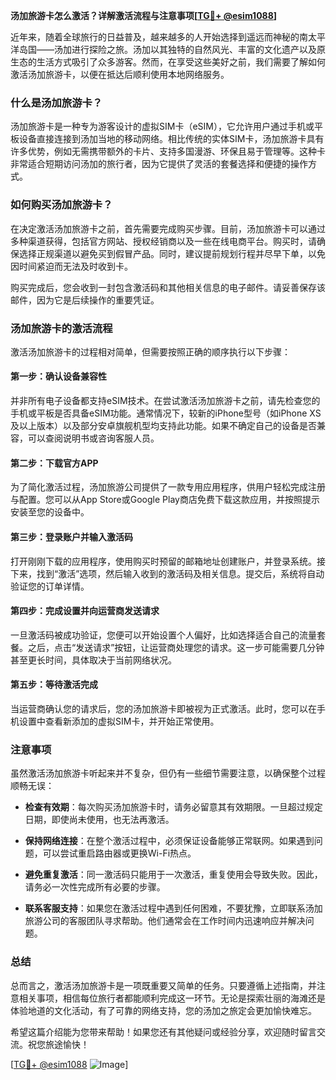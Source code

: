**汤加旅游卡怎么激活？详解激活流程与注意事项[[TG💪+ @esim1088](https://t.me/s/esim1088)]**

近年来，随着全球旅行的日益普及，越来越多的人开始选择到遥远而神秘的南太平洋岛国——汤加进行探险之旅。汤加以其独特的自然风光、丰富的文化遗产以及原生态的生活方式吸引了众多游客。然而，在享受这些美好之前，我们需要了解如何激活汤加旅游卡，以便在抵达后顺利使用本地网络服务。

### 什么是汤加旅游卡？

汤加旅游卡是一种专为游客设计的虚拟SIM卡（eSIM），它允许用户通过手机或平板设备直接连接到汤加当地的移动网络。相比传统的实体SIM卡，汤加旅游卡具有许多优势，例如无需携带额外的卡片、支持多国漫游、环保且易于管理等。这种卡非常适合短期访问汤加的旅行者，因为它提供了灵活的套餐选择和便捷的操作方式。

### 如何购买汤加旅游卡？

在决定激活汤加旅游卡之前，首先需要完成购买步骤。目前，汤加旅游卡可以通过多种渠道获得，包括官方网站、授权经销商以及一些在线电商平台。购买时，请确保选择正规渠道以避免买到假冒产品。同时，建议提前规划行程并尽早下单，以免因时间紧迫而无法及时收到卡。

购买完成后，您会收到一封包含激活码和其他相关信息的电子邮件。请妥善保存该邮件，因为它是后续操作的重要凭证。

### 汤加旅游卡的激活流程

激活汤加旅游卡的过程相对简单，但需要按照正确的顺序执行以下步骤：

#### 第一步：确认设备兼容性

并非所有电子设备都支持eSIM技术。在尝试激活汤加旅游卡之前，请先检查您的手机或平板是否具备eSIM功能。通常情况下，较新的iPhone型号（如iPhone XS及以上版本）以及部分安卓旗舰机型均支持此功能。如果不确定自己的设备是否兼容，可以查阅说明书或咨询客服人员。

#### 第二步：下载官方APP

为了简化激活过程，汤加旅游公司提供了一款专用应用程序，供用户轻松完成注册与配置。您可以从App Store或Google Play商店免费下载这款应用，并按照提示安装至您的设备中。

#### 第三步：登录账户并输入激活码

打开刚刚下载的应用程序，使用购买时预留的邮箱地址创建账户，并登录系统。接下来，找到“激活”选项，然后输入收到的激活码及相关信息。提交后，系统将自动验证您的订单详情。

#### 第四步：完成设置并向运营商发送请求

一旦激活码被成功验证，您便可以开始设置个人偏好，比如选择适合自己的流量套餐。之后，点击“发送请求”按钮，让运营商处理您的请求。这一步可能需要几分钟甚至更长时间，具体取决于当前网络状况。

#### 第五步：等待激活完成

当运营商确认您的请求后，您的汤加旅游卡即被视为正式激活。此时，您可以在手机设置中查看新添加的虚拟SIM卡，并开始正常使用。

### 注意事项

虽然激活汤加旅游卡听起来并不复杂，但仍有一些细节需要注意，以确保整个过程顺畅无误：

- **检查有效期**：每次购买汤加旅游卡时，请务必留意其有效期限。一旦超过规定日期，即使尚未使用，也无法再激活。
  
- **保持网络连接**：在整个激活过程中，必须保证设备能够正常联网。如果遇到问题，可以尝试重启路由器或更换Wi-Fi热点。

- **避免重复激活**：同一激活码只能用于一次激活，重复使用会导致失败。因此，请务必一次性完成所有必要的步骤。

- **联系客服支持**：如果您在激活过程中遇到任何困难，不要犹豫，立即联系汤加旅游公司的客服团队寻求帮助。他们通常会在工作时间内迅速响应并解决问题。

### 总结

总而言之，激活汤加旅游卡是一项既重要又简单的任务。只要遵循上述指南，并注意相关事项，相信每位旅行者都能顺利完成这一环节。无论是探索壮丽的海滩还是体验地道的文化活动，有了可靠的网络支持，您的汤加之旅定会更加愉快难忘。

希望这篇介绍能为您带来帮助！如果您还有其他疑问或经验分享，欢迎随时留言交流。祝您旅途愉快！

[[TG💪+ @esim1088](https://t.me/s/esim1088) ![Image](https://i.postimg.cc/4NQfJmqS/Snipaste-2025-05-13-00-14-12.png)]